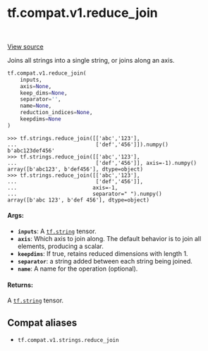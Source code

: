 <div itemscope itemtype="http://developers.google.com/ReferenceObject">
<meta itemprop="name" content="tf.compat.v1.reduce_join" />
<meta itemprop="path" content="Stable" />
</div>

# tf.compat.v1.reduce_join

<!-- Insert buttons and diff -->

<table class="tfo-notebook-buttons tfo-api" align="left">
</table>

<a target="_blank" href="/code/stable/tensorflow/python/ops/string_ops.py">View source</a>



Joins all strings into a single string, or joins along an axis.

``` python
tf.compat.v1.reduce_join(
    inputs,
    axis=None,
    keep_dims=None,
    separator='',
    name=None,
    reduction_indices=None,
    keepdims=None
)
```



<!-- Placeholder for "Used in" -->

```
>>> tf.strings.reduce_join([['abc','123'],
...                         ['def','456']]).numpy()
b'abc123def456'
>>> tf.strings.reduce_join([['abc','123'],
...                         ['def','456']], axis=-1).numpy()
array([b'abc123', b'def456'], dtype=object)
>>> tf.strings.reduce_join([['abc','123'],
...                         ['def','456']],
...                        axis=-1,
...                        separator=" ").numpy()
array([b'abc 123', b'def 456'], dtype=object)
```

#### Args:


* <b>`inputs`</b>: A <a href="../../../tf.md#string"><code>tf.string</code></a> tensor.
* <b>`axis`</b>: Which axis to join along. The default behavior is to join all
  elements, producing a scalar.
* <b>`keepdims`</b>: If true, retains reduced dimensions with length 1.
* <b>`separator`</b>: a string added between each string being joined.
* <b>`name`</b>: A name for the operation (optional).


#### Returns:

A <a href="../../../tf.md#string"><code>tf.string</code></a> tensor.


## Compat aliases

* `tf.compat.v1.strings.reduce_join`

